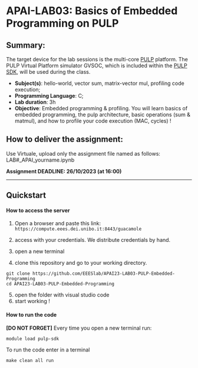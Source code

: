 # APAI-LAB03: Basics of Embedded Programming on PULP

## Summary:
The target device for the lab sessions is the multi-core [PULP](https://github.com/pulp-platform/pulp) platform.
The PULP Virtual Platform simulator GVSOC, which is included within the [PULP SDK](https://github.com/pulp-platform/pulp-sdk), will be used during the class.

- **Subject(s)**: hello-world, vector sum, matrix-vector mul, profiling code execution;
- **Programming Language**: C;
- **Lab duration**: 3h
- **Objective**: Embedded programming & profiling. You will learn basics of embedded programming, the pulp architecture, basic operations (sum & matmul), and how to profile your code execution (MAC, cycles) !


## How to deliver the assignment:

Use Virtuale, upload only the assignment file named as follows: LAB#_APAI_yourname.ipynb


**Assignment DEADLINE: 26/10/2023 (at 16:00)**

___

## Quickstart

#### How to access the server

1. Open a browser and paste this link:
`https://compute.eees.dei.unibo.it:8443/guacamole`

2. access with your credentials. We distribute credentials by hand.
3. open a new terminal
4. clone this repository and go to your working directory.
```
git clone https://github.com/EEESlab/APAI23-LAB03-PULP-Embedded-Programming
cd APAI23-LAB03-PULP-Embedded-Programming
```
5. open the folder with visual studio code
6. start working !


#### How to run the code
**[DO NOT FORGET]** Every time you open a new terminal run:

`module load pulp-sdk`

To run the code enter in a terminal

`make clean all run`
